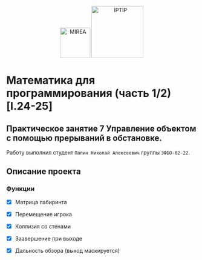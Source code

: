 <p align="center">
  <img src="https://www.mirea.ru/upload/medialibrary/c1a/MIREA_Gerb_Colour.jpg" alt="MIREA" width="80"/>
  <img src="https://www.mirea.ru/upload/medialibrary/26c/FTI_colour.jpg" alt="IPTIP" width="137"/> 
</p>

# Математика для программирования (часть 1/2) [I.24-25]

## Практическое занятие 7 Управление объектом с помощью прерываний в обстановке.
Работу выполнил студент `Папин Николай Алексеевич` группы `ЭФБО-02-22`.

## Описание проекта

### Функции
- [x] Матрица лабиринта
- [x] Перемещение игрока
- [x] Коллизия со стенами
- [x] Заавершение при выходе
- [x] Дальность обзора (выход маскируется) 

